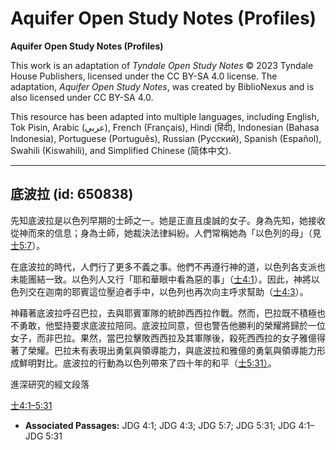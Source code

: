 # Aquifer Open Study Notes (Profiles)

**Aquifer Open Study Notes (Profiles)**

This work is an adaptation of *Tyndale Open Study Notes* © 2023 Tyndale House Publishers, licensed under the CC BY\-SA 4\.0 license. The adaptation, *Aquifer Open Study Notes*, was created by BiblioNexus and is also licensed under CC BY\-SA 4\.0\.

This resource has been adapted into multiple languages, including English, Tok Pisin, Arabic (عربي), French (Français), Hindi (हिंदी), Indonesian (Bahasa Indonesia), Portuguese (Português), Russian (Русский), Spanish (Español), Swahili (Kiswahili), and Simplified Chinese (简体中文).



--------------------------------

## 底波拉 (id: 650838)

先知底波拉是以色列早期的士師之一。她是正直且虔誠的女子。身為先知，她接收從神而來的信息；身為士師，她裁決法律糾紛。人們常稱她為「以色列的母」（見[士5:7](https://ref.ly/Judg5:7)）。

在底波拉的時代，人們行了更多不義之事。他們不再遵行神的道，以色列各支派也未能團結一致。以色列人又行「耶和華眼中看為惡的事」（[士4:1](https://ref.ly/Judg4:1)）。因此，神將以色列交在迦南的耶賓這位壓迫者手中，以色列也再次向主呼求幫助（[士4:3](https://ref.ly/Judg4:3)）。

神藉著底波拉呼召巴拉，去與耶賓軍隊的統帥西西拉作戰。然而，巴拉既不積極也不勇敢，他堅持要求底波拉陪同。底波拉同意，但也警告他勝利的榮耀將歸於一位女子，而非巴拉。果然，當巴拉擊敗西西拉及其軍隊後，殺死西西拉的女子雅億得著了榮耀。巴拉未有表現出勇氣與領導能力，與底波拉和雅億的勇氣與領導能力形成鮮明對比。底波拉的行動為以色列帶來了四十年的和平（[士5:31）](https://ref.ly/Judg5:31)。

進深研究的經文段落

[士4:1–5:31](https://ref.ly/Judg4:1-Judg5:31)

* **Associated Passages:** JDG 4:1; JDG 4:3; JDG 5:7; JDG 5:31; JDG 4:1–JDG 5:31

